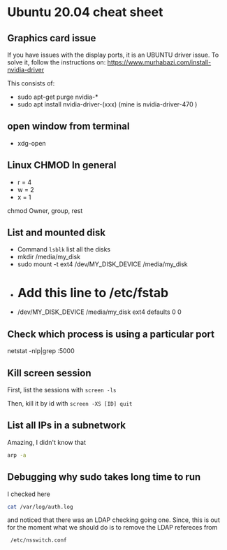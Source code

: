 # Ubuntu 20.04 cheat sheet

## Graphics card issue

If you have issues with the display ports, it is an UBUNTU driver issue.
To solve it, follow the instructions on: https://www.murhabazi.com/install-nvidia-driver

This consists of:
  - sudo apt-get purge nvidia-*
  - sudo apt install nvidia-driver-(xxx)  (mine is nvidia-driver-470 )

  
  
## open window from terminal

 - xdg-open


## Linux CHMOD In general

 - r = 4
 - w = 2
 - x = 1

 chmod Owner, group, rest
 
 ## List and mounted disk
 
  - Command `lsblk` list all the disks
  - mkdir /media/my_disk
  - sudo mount -t ext4 /dev/MY_DISK_DEVICE /media/my_disk
  -  # Add this line to /etc/fstab 
  -  /dev/MY_DISK_DEVICE       /media/my_disk ext4    defaults        0       0

## Check which process is using a particular port

netstat -nlp|grep :5000

## Kill screen session

First, list the sessions with `screen -ls`

Then, kill it by id with `screen -XS [ID] quit`


## List all IPs in a subnetwork

Amazing, I didn't know that

```bash
arp -a
```

## Debugging why sudo takes long time to run

I checked here

```bash
cat /var/log/auth.log
```

and noticed that there was an LDAP checking going one. Since, this is out for the moment what we should do is to remove the LDAP refereces from

```bash
 /etc/nsswitch.conf
```
